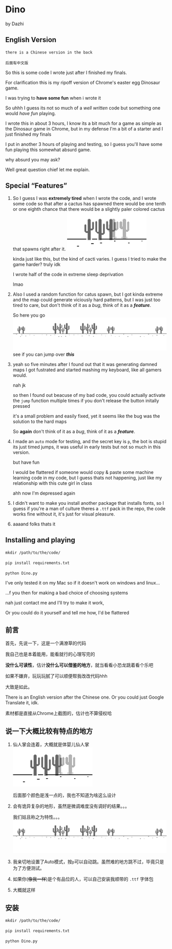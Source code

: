 # Dino

by Dazhi

## English Version

    there is a Chinese version in the back

    后面有中文版

So this is some code I wrote just after I finished my finals.

For clarification this is my ripoff version of Chrome's easter egg Dinosaur game.

I was trying to **have some fun** when i wrote it

So uhhh I guess its not so much of a *well written* code but something one would *have fun* playing.

I wrote this in about 3 hours, I know its a bit much for a game as simple as the Dinosaur game in Chrome, but in my defense I'm a bit of a starter and I just finished my finals

I put in another 3 hours of playing and testing, so I guess you'll have some fun playing this somewhat absurd game.

why absurd you may ask?

Well great question chief let me explain.

## Special “Features”

1. So I guess I was **extremely tired** when I wrote the code, and I wrote some code so that after a cactus has spawned there would be one tenth or one eighth chance that there would be a slightly paler colored cactus that spawns right after it.
   ![freak cactus](images/freakcactus.png)

    kinda just like this, but the kind of cacti varies. I guess I tried to make the game harder? truly idk 

    I wrote half of the code in extreme sleep deprivation

    lmao

2. Also I used a random function for catus spawn, but I got kinda extreme and the map could generate viciously hard patterns, but I was just too tired to care, but don't think of it as a *bug*, think of it as a ***feature***. 

    So here you go
    ![super difficult part](images/difficult.png)
    see if you can jump over ***this***

3. yeah so five minutes after I found out that it was generating damned maps I got fustrated and started mashing my keyboard, like all gamers would.

    nah jk

    so then I found out beacuse of my bad code, you could actually activate the `jump` function multiple times if you don't release the button initally pressed

    it's a small problem and easily fixed, yet it seems like the bug was the solution to the hard maps

    So **again** don't think of it as a *bug*, think of it as a ***feature***. 

4. I made an `auto` mode for testing, and the secret key is `p`, the bot is stupid its just timed jumps, it was useful in early tests but not so much in this version.

    but have fun

    I would be flattered if someone would copy & paste some machine learning code in my code, but I guess thats not happening, just like my relationship with this cute girl in class

    ahh now I'm depressed again

5. I didn't want to make you install another package that installs fonts, so I guess if you're a man of culture theres a `.ttf` pack in the repo, the code works fine without it, it's just for visual pleasure.
6. aaaand folks thats it

## Installing and playing

    mkdir /path/to/the/code/

    pip install requirements.txt

    python Dino.py

I've only tested it on my Mac so if it doesn't work on windows and linux...

...f you then for making a bad choice of choosing systems

nah just contact me and I'll try to make it work,

Or you could do it yourself and tell me how, I'd be flattered



## 前言

首先，先说一下，这是一个满潦草的代码

我自己也是本着能用，能看就行的心理写完的

**没什么可读性**，估计**没什么可以借鉴的地方**，就当看看小恐龙跳着看个乐吧

如果不嫌弃，玩玩玩腻了可以顺便帮我改改代码hhh

大致是如此。

There is an English version after the Chinese one. Or you could just Google Translate it, idk.

素材都是直接从Chrome上截图的，估计也不算侵权哈

## 说一下大概比较有特点的地方

1. 仙人掌会连着，大概就是体婴儿仙人掌
   ![freak cactus](images/freakcactus.png)

   后面那个颜色是浅一点的，我也不知道为啥这么设计

2. 会有诡异复杂的地形，虽然是微调难度没有调好的结果。。。

   我们姑且称之为特性。。。
   ![super difficult part](images/difficult.png)

3. 我亲切地设置了Auto模式，按`p`可以自动跳。虽然难的地方跳不过，毕竟只是为了方便测试。
4. 如果你(~~像我一样~~)是个有品位的人，可以自己安装我顺带的 `.ttf` 字体包
5. 大概就这样

## 安装

    mkdir /path/to/the/code/

    pip install requirements.txt

    python Dino.py


